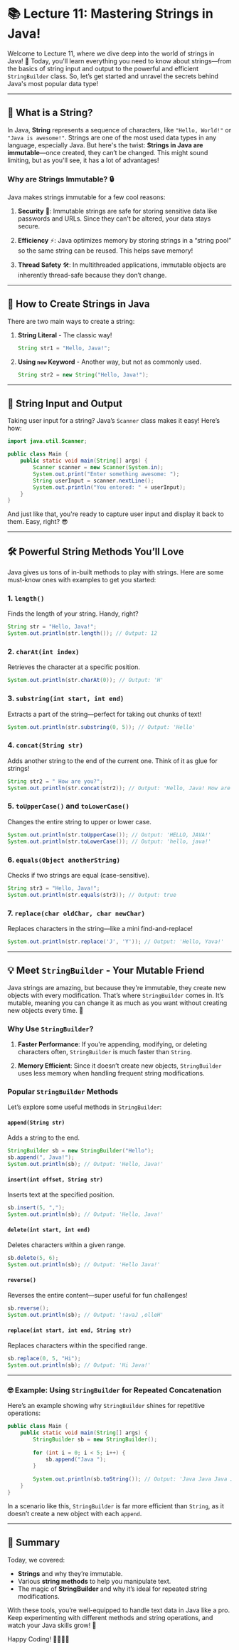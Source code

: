 
# 📚 Lecture 11: Mastering Strings in Java!

Welcome to Lecture 11, where we dive deep into the world of strings in Java! 🚀 Today, you'll learn everything you need to know about strings—from the basics of string input and output to the powerful and efficient `StringBuilder` class. So, let’s get started and unravel the secrets behind Java's most popular data type!

---

## 🌟 What is a String?

In Java, **String** represents a sequence of characters, like `"Hello, World!"` or `"Java is awesome!"`. Strings are one of the most used data types in any language, especially Java. But here's the twist: **Strings in Java are immutable**—once created, they can’t be changed. This might sound limiting, but as you'll see, it has a lot of advantages!

### Why are Strings Immutable? 🔒

Java makes strings immutable for a few cool reasons:

1. **Security** 🔐: Immutable strings are safe for storing sensitive data like passwords and URLs. Since they can't be altered, your data stays secure.
   
2. **Efficiency** ⚡: Java optimizes memory by storing strings in a “string pool” so the same string can be reused. This helps save memory!
   
3. **Thread Safety** 🛠️: In multithreaded applications, immutable objects are inherently thread-safe because they don’t change.

---

## 🎩 How to Create Strings in Java

There are two main ways to create a string:

1. **String Literal** - The classic way!
   ```java
   String str1 = "Hello, Java!";
   ```

2. **Using `new` Keyword** - Another way, but not as commonly used.
   ```java
   String str2 = new String("Hello, Java!");
   ```

---

## 🎤 String Input and Output

Taking user input for a string? Java’s `Scanner` class makes it easy! Here’s how:

```java
import java.util.Scanner;

public class Main {
    public static void main(String[] args) {
        Scanner scanner = new Scanner(System.in);
        System.out.print("Enter something awesome: ");
        String userInput = scanner.nextLine();
        System.out.println("You entered: " + userInput);
    }
}
```

And just like that, you're ready to capture user input and display it back to them. Easy, right? 😎

---

## 🛠️ Powerful String Methods You’ll Love

Java gives us tons of in-built methods to play with strings. Here are some must-know ones with examples to get you started:

### 1. `length()`
Finds the length of your string. Handy, right?

```java
String str = "Hello, Java!";
System.out.println(str.length()); // Output: 12
```

### 2. `charAt(int index)`
Retrieves the character at a specific position.

```java
System.out.println(str.charAt(0)); // Output: 'H'
```

### 3. `substring(int start, int end)`
Extracts a part of the string—perfect for taking out chunks of text!

```java
System.out.println(str.substring(0, 5)); // Output: 'Hello'
```

### 4. `concat(String str)`
Adds another string to the end of the current one. Think of it as glue for strings!

```java
String str2 = " How are you?";
System.out.println(str.concat(str2)); // Output: 'Hello, Java! How are you?'
```

### 5. `toUpperCase()` and `toLowerCase()`
Changes the entire string to upper or lower case.

```java
System.out.println(str.toUpperCase()); // Output: 'HELLO, JAVA!'
System.out.println(str.toLowerCase()); // Output: 'hello, java!'
```

### 6. `equals(Object anotherString)`
Checks if two strings are equal (case-sensitive).

```java
String str3 = "Hello, Java!";
System.out.println(str.equals(str3)); // Output: true
```

### 7. `replace(char oldChar, char newChar)`
Replaces characters in the string—like a mini find-and-replace!

```java
System.out.println(str.replace('J', 'Y')); // Output: 'Hello, Yava!'
```

---

## 💡 Meet `StringBuilder` - Your Mutable Friend

Java strings are amazing, but because they're immutable, they create new objects with every modification. That’s where `StringBuilder` comes in. It’s mutable, meaning you can change it as much as you want without creating new objects every time. 🚀

### Why Use `StringBuilder`?

1. **Faster Performance**: If you're appending, modifying, or deleting characters often, `StringBuilder` is much faster than `String`.
   
2. **Memory Efficient**: Since it doesn’t create new objects, `StringBuilder` uses less memory when handling frequent string modifications.

### Popular `StringBuilder` Methods

Let’s explore some useful methods in `StringBuilder`:

#### `append(String str)`
Adds a string to the end.

```java
StringBuilder sb = new StringBuilder("Hello");
sb.append(", Java!");
System.out.println(sb); // Output: 'Hello, Java!'
```

#### `insert(int offset, String str)`
Inserts text at the specified position.

```java
sb.insert(5, ",");
System.out.println(sb); // Output: 'Hello, Java!'
```

#### `delete(int start, int end)`
Deletes characters within a given range.

```java
sb.delete(5, 6);
System.out.println(sb); // Output: 'Hello Java!'
```

#### `reverse()`
Reverses the entire content—super useful for fun challenges!

```java
sb.reverse();
System.out.println(sb); // Output: '!avaJ ,olleH'
```

#### `replace(int start, int end, String str)`
Replaces characters within the specified range.

```java
sb.replace(0, 5, "Hi");
System.out.println(sb); // Output: 'Hi Java!'
```

---

### 🤓 Example: Using `StringBuilder` for Repeated Concatenation

Here’s an example showing why `StringBuilder` shines for repetitive operations:

```java
public class Main {
    public static void main(String[] args) {
        StringBuilder sb = new StringBuilder();
        
        for (int i = 0; i < 5; i++) {
            sb.append("Java ");
        }
        
        System.out.println(sb.toString()); // Output: 'Java Java Java Java Java '
    }
}
```

In a scenario like this, `StringBuilder` is far more efficient than `String`, as it doesn’t create a new object with each `append`.

---

## 📝 Summary

Today, we covered:
- **Strings** and why they’re immutable.
- Various **string methods** to help you manipulate text.
- The magic of **StringBuilder** and why it’s ideal for repeated string modifications.

With these tools, you’re well-equipped to handle text data in Java like a pro. Keep experimenting with different methods and string operations, and watch your Java skills grow! 🌱

Happy Coding! 👨‍💻👩‍💻